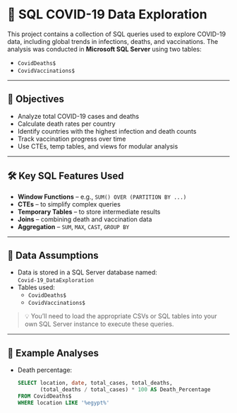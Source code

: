 # 🧬 SQL COVID-19 Data Exploration

This project contains a collection of SQL queries used to explore COVID-19 data, including global trends in infections, deaths, and vaccinations. The analysis was conducted in **Microsoft SQL Server** using two tables:

- `CovidDeaths$`
- `CovidVaccinations$`

---

## 📌 Objectives

- Analyze total COVID-19 cases and deaths
- Calculate death rates per country
- Identify countries with the highest infection and death counts
- Track vaccination progress over time
- Use CTEs, temp tables, and views for modular analysis

---

## 🛠️ Key SQL Features Used

- **Window Functions** – e.g., `SUM() OVER (PARTITION BY ...)`
- **CTEs** – to simplify complex queries
- **Temporary Tables** – to store intermediate results
- **Joins** – combining death and vaccination data
- **Aggregation** – `SUM`, `MAX`, `CAST`, `GROUP BY`

---

## 📂 Data Assumptions

- Data is stored in a SQL Server database named:  
  `Covid-19_DataExploration`
- Tables used:
  - `CovidDeaths$`
  - `CovidVaccinations$`

> 💡 You’ll need to load the appropriate CSVs or SQL tables into your own SQL Server instance to execute these queries.

---

## 🧪 Example Analyses

- Death percentage:  
  ```sql
  SELECT location, date, total_cases, total_deaths, 
         (total_deaths / total_cases) * 100 AS Death_Percentage
  FROM CovidDeaths$
  WHERE location LIKE '%egypt%'
